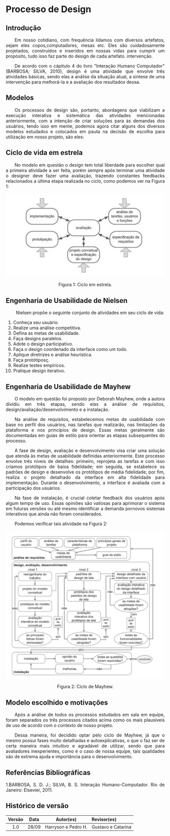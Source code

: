 # Processo de Design

## Introdução

<p align = "justify" > &emsp;&emsp;Em nosso cotidiano, com frequência lidamos com diversos artefatos, sejam eles copos,computadores, mesas etc. Eles são cuidadosamente projetados, construídos e inseridos em
nossas vidas para cumprir um propósito, tudo isso faz parte do design de cada artefato.
intervenção.</p>

<p align = "justify " > &emsp;&emsp;De acordo com o cápitulo 4 do livro "Interação Humano Computador" (BARBOSA; SILVA, 2010),
design é uma atividade que envolve três atividades básicas, sendo elas a análise da situação
atual, a síntese de uma intervenção para melhorá-la e a avaliação dos resultados dessa. 
</p>

## Modelos

<p align = "justify" > &emsp;&emsp;Os processos de design são, portanto, abordagens que viabilizam a execução interativa e sistemática das atividades mencionadas anteriormente, com a intenção de criar soluções para
às demandas dos usuários, tendo isso em mente, podemos agora citar alguns dos diversos
modelos estudados e colocados em pauta na decisão de escolha para utilização em nosso projeto, são eles:</p>

## Ciclo de vida em estrela

<p align = "justify"> &emsp;&emsp;No modelo em questão o design tem total liberdade para escolher qual a primeira atividade a
ser feita, porém sempre após terminar uma atividade o designer deve fazer uma avaliação,
trazendo constantes feedbacks relacionados a última etapa realizada no ciclo, como podemos ver na Figura 1:</p>

![Ciclo em estrela](../assets/processo-design/Ciclo_em_estrela.png)
<div align="center" style = "text-align: center">
<p>Figura 1: Ciclo em estrela.</p>
</div>

## Engenharia de Usabilidade de Nielsen

<p align = "justify" >&emsp;&emsp; Nielsen propõe o seguinte conjunto de atividades em seu
ciclo de vida: 
</p>

 1. Conheça seu usuário.
 2. Realize uma análise competitiva.
 3. Defina as metas de usabilidade.
 4. Faça designs paralelos.
 5. Adote o design participativo.
 6. Faça o design coordenado da interface como um todo.
 7. Aplique diretrizes e análise heurística.
 8. Faça protótiposç.
 9. Realize testes empíricos.
10. Pratique design iterativo.

## Engenharia de Usabilidade de Mayhew

<p align = "justify" >&emsp;&emsp;O modelo em questão foi proposto por Deborah Mayhew, onde a autora dividiu em três etapas, sendo elas a análise de requisitos, design/avaliação/desenvolvimento e a instalação.
</p>

<p align = "justify" >&emsp;&emsp;Na análise de requisitos, estabelecemos metas de usabilidade com base no perfil dos usuários, nas tarefas que realizarão, nas limitações da plataforma e nos princípios de design. Essas metas geralmente são documentadas em guias de estilo para orientar as etapas subsequentes do processo. </p>


<p align = "justify"> &emsp;&emsp;A fase de design, avaliação e desenvolvimento visa criar uma solução que atenda às metas de usabilidade definidas anteriormente. Este processo envolve três níveis de detalhes: primeiro, reprojeta as tarefas e com isso criamos protótipos de baixa fidelidade; em seguida, se
estabelece os padrões de design e desenvolve os protótipos de média fidelidade; por fim,
realiza o projeto detalhado da interface em alta fidelidade para implementação. Durante o
desenvolvimento, a interface é avaliada com a participação dos usuários. </p>

<p align = "justify"> &emsp;&emsp;Na fase de instalação, é crucial coletar feedback dos usuários após algum tempo de uso. Essas opiniões
são valiosas para aprimorar o sistema em futuras versões ou até mesmo identificar a demanda pornovos sistemas interativos que ainda não foram considerados.</p>

<p align = "justify"> &emsp;&emsp;Podemos verificar tais atividade na Figura 2: </p>



![Ciclo de mayhew](../assets/processo-design/Ciclo_de_mayhew.png)
<div align="center" style = "text-align: center">
<p>Figura 2: Ciclo de Mayhew.</p>
</div>

## Modelo escolhido e motivações

<p align = "justify"> &emsp;&emsp;Após a análise de todos os processos estudados em sala em equipe, foram separados os três processos citados acima como os mais plausíveis de uso de acordo com o contexto de nosso projeto. </p>

<p align ="justify"> &emsp;&emsp;Dessa maneira, foi decidido optar pelo ciclo de Mayhew, já que o mesmo possui fases muito detalhadas e autoexplicativas, o que o faz ser de certa maneira mais intuitivo e agradável de utilizar, sendo que para avaliadores inexperientes, como é o caso de nossa equipe, tais qualidades são de extrema ajuda e importância para o desenvolvimento. </p>

## Referências Bibliográficas
<p align = "justify" > 1.BARBOSA, S. D. J.; SILVA, B. S. Interação Humano-Computador. Rio de Janeiro: Elsevier, 2011. </p>

## Histórico de versão

|**Versão**| **Data**| **Autor(es)**|**Revisor(es)**|
|:--------:|:---------:|:---------------:|:--------|
|1.0|28/09|Harryson e Pedro H.| Gustavo e Catarina|

<p style="text-align: justify;">&emsp;&emsp;</p>